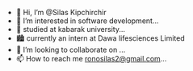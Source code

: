 - 👋 Hi, I’m @Silas Kipchirchir
- 👀 I’m interested in software development...
- 🌱 studied at kabarak university...
- 🏙 currently an intern at Dawa lifesciences Limited
- 💞️ I’m looking to collaborate on ...
- 📫 How to reach me ronosilas2@gmail.com...

<!---
Silas-Kipchirchir/Silas-Kipchirchir is a ✨ special ✨ repository because its `README.md` (this file) appears on your GitHub profile.
You can click the Preview link to take a look at your changes.
--->
